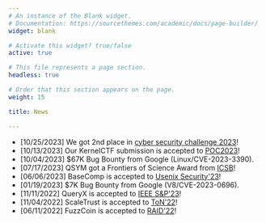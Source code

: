 ```yaml
---
# An instance of the Blank widget.
# Documentation: https://sourcethemes.com/academic/docs/page-builder/
widget: blank

# Activate this widget? true/false
active: true

# This file represents a page section.
headless: true

# Order that this section appears on the page.
weight: 15

title: News

---
```

* [10/25/2023] We got 2nd place in [cyber security challenge 2023](https://sec-challenge.kr/main)!
* [10/13/2023] Our KernelCTF submission is accepted to [POC2023](https://powerofcommunity.net/)!
* [10/04/2023] $67K Bug Bounty from Google (Linux/CVE-2023-3390).
* [07/17/2023] QSYM got a Frontiers of Science Award from [ICSB](https://www.icbs.cn/)!
* [06/06/2023] BaseComp is accepted to [Usenix Security'23](https://www.usenix.org/conference/usenixsecurity23)!
* [01/19/2023] $7K Bug Bounty from Google (V8/CVE-2023-0696).
* [11/11/2022] QueryX is accepted to [IEEE
    S&P'23](https://www.ieee-security.org/TC/SP2023/index.html)!
* [11/04/2022] ScaleTrust is accepted to [ToN'22](https://ieeexplore.ieee.org/xpl/RecentIssue.jsp?punumber=90)!
* [06/11/2022] FuzzCoin is accepted to [RAID'22](https://raid2022.cs.ucy.ac.cy/index.html)!
<!-- * [09/04/2021] DoLTEst is conditionally accepted to [Usenix Security'22](https://www.usenix.org/conference/usenixsecurity22)! -->
<!-- * [07/21/2021] HardsHeap is conditionally accepted to [CCS'21](https://www.sigsac.org/ccs/CCS2021/)! -->
